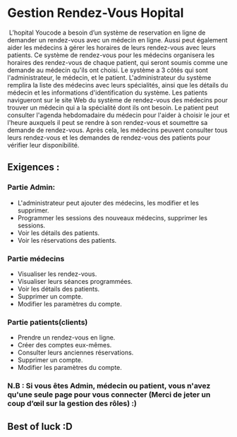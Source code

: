 # Gestion Rendez-Vous Hopital
![]()
L’hopital Youcode a besoin d’un système de reservation en ligne de demander un rendez-vous avec un médecin en ligne. Aussi peut également aider les médecins à gérer les horaires de leurs rendez-vous avec leurs patients. 
Ce système de rendez-vous pour les médecins organisera les horaires des rendez-vous de chaque patient, qui seront soumis comme une demande au médecin qu'ils ont choisi. Le système a 3 côtés qui sont l'administrateur, le médecin, et le patient. L'administrateur du système remplira la liste des médecins avec leurs spécialités, ainsi que les détails du médecin et les informations d'identification du système. Les patients navigueront sur le site Web du système de rendez-vous des médecins pour trouver un médecin qui a la spécialité dont ils ont besoin. Le patient peut consulter l'agenda hebdomadaire du médecin pour l'aider à choisir le jour et l'heure auxquels il peut se rendre à son rendez-vous et soumettre sa demande de rendez-vous. Après cela, les médecins peuvent consulter tous leurs rendez-vous et les demandes de rendez-vous des patients pour vérifier leur disponibilité.
## Exigences :

### Partie Admin:

   - L'administrateur peut ajouter des médecins, les modifier et les supprimer.
   - Programmer les sessions des nouveaux médecins, supprimer les sessions.
   - Voir les détails des patients.
   - Voir les réservations des patients.

### Partie médecins
  
   - Visualiser les rendez-vous.
   - Visualiser leurs séances programmées.
   - Voir les détails des patients.
   - Supprimer un compte.
   - Modifier les paramètres du compte.

### Partie patients(clients)

   - Prendre un rendez-vous en ligne.
   - Créer des comptes eux-mêmes.
   - Consulter leurs anciennes réservations.
   - Supprimer un compte.
   - Modifier les paramètres du compte.

  ### N.B : Si vous êtes Admin, médecin ou patient, vous n'avez qu'une seule page pour vous connecter (Merci de jeter un coup d’œil sur la gestion des rôles) :)
  ## Best of luck :D
